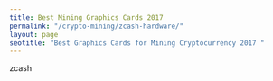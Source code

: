 ```yaml
---
title: Best Mining Graphics Cards 2017   
permalink: "/crypto-mining/zcash-hardware/"
layout: page
seotitle: "Best Graphics Cards for Mining Cryptocurrency 2017 " 
---
```


zcash